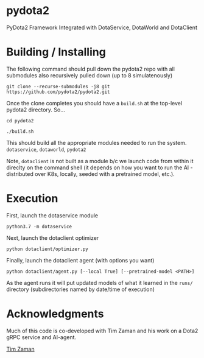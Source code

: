 # pydota2
PyDota2 Framework Integrated with DotaService, DotaWorld and DotaClient

# Building / Installing
The following command should pull down the pydota2 repo with all submodules
also recursively pulled down (up to 8 simulatenously)

`git clone --recurse-submodules -j8 git https://github.com/pydota2/pydota2.git`

Once the clone completes you should have a `build.sh` at the top-level 
pydota2 directory. So...

`cd pydota2`

`./build.sh`

This should build all the appropriate modules needed to run the system.
`dotaservice`, `dotaworld`, `pydota2`

Note, `dotaclient` is not built as a module b/c we launch code from within
it direclty on the command shell (it depends on how you want to run the AI - 
distributed over K8s, locally, seeded with a pretrained model, etc.).

# Execution
First, launch the dotaservice module

`python3.7 -m dotaservice`

Next, launch the dotaclient optimizer

`python dotaclient/optimizer.py`

Finally, launch the dotaclient agent (with options you want)

`python dotaclient/agent.py [--local True] [--pretrained-model <PATH>]`

As the agent runs it will put updated models of what it learned in the 
`runs/` directory (subdirectories named by date/time of execution)

# Acknowledgments
Much of this code is co-developed with Tim Zaman and his work on a
Dota2 gRPC service and AI-agent.

[Tim Zaman](https://github.com/TimZaman)

